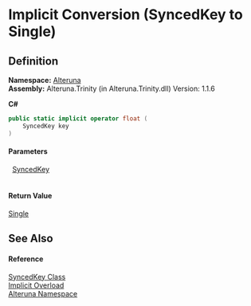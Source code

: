 # Implicit Conversion (SyncedKey to Single)




## Definition
**Namespace:** <a href="N_Alteruna">Alteruna</a>  
**Assembly:** Alteruna.Trinity (in Alteruna.Trinity.dll) Version: 1.1.6

**C#**
``` C#
public static implicit operator float (
	SyncedKey key
)
```



#### Parameters
<dl><dt>  <a href="T_Alteruna_SyncedKey">SyncedKey</a></dt><dd> </dd></dl>

#### Return Value
<a href="https://learn.microsoft.com/dotnet/api/system.single" target="_blank" rel="noopener noreferrer">Single</a>

## See Also


#### Reference
<a href="T_Alteruna_SyncedKey">SyncedKey Class</a>  
<a href="Overload_Alteruna_SyncedKey_op_Implicit">Implicit Overload</a>  
<a href="N_Alteruna">Alteruna Namespace</a>  

